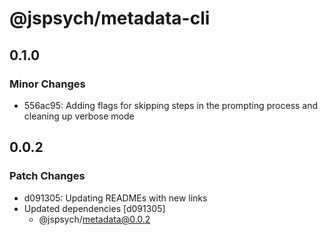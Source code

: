 # @jspsych/metadata-cli

## 0.1.0

### Minor Changes

- 556ac95: Adding flags for skipping steps in the prompting process and cleaning up verbose mode

## 0.0.2

### Patch Changes

- d091305: Updating READMEs with new links
- Updated dependencies [d091305]
  - @jspsych/metadata@0.0.2
